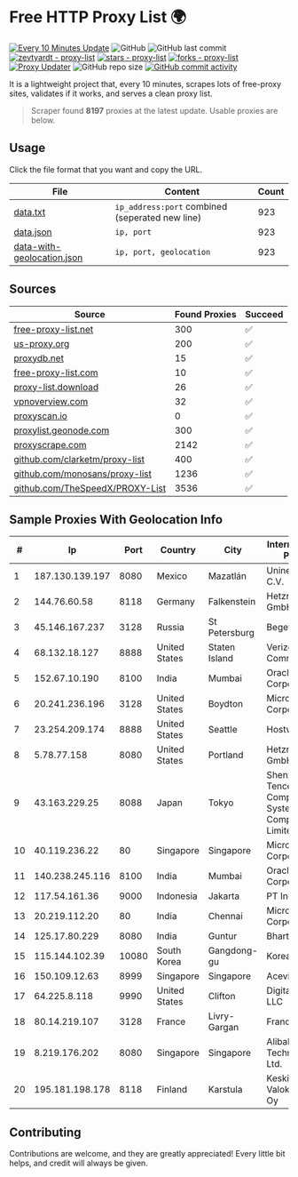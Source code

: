 
# Free HTTP Proxy List 🌍

[![Every 10 Minutes Update](https://github.com/mertguvencli/http-proxy-list/actions/workflows/main.yml/badge.svg?branch=main)](https://github.com/mertguvencli/http-proxy-list/actions/workflows/main.yml)
![GitHub](https://img.shields.io/github/license/mertguvencli/http-proxy-list)
![GitHub last commit](https://img.shields.io/github/last-commit/mertguvencli/http-proxy-list)
[![zevtyardt - proxy-list](https://img.shields.io/static/v1?label=zevtyardt&message=proxy-list&color=blue&logo=github)](https://github.com/zevtyardt/proxy-list "Go to GitHub repo")
[![stars - proxy-list](https://img.shields.io/github/stars/zevtyardt/proxy-list?style=social)](https://github.com/zevtyardt/proxy-list)
[![forks - proxy-list](https://img.shields.io/github/forks/zevtyardt/proxy-list?style=social)](https://github.com/zevtyardt/proxy-list)
[![Proxy Updater](https://github.com/zevtyardt/proxy-list/workflows/Proxy%20Updater/badge.svg)](https://github.com/zevtyardt/proxy-list/actions?query=workflow:"Proxy+Updater")
![GitHub repo size](https://img.shields.io/github/repo-size/zevtyardt/proxy-list)
[![GitHub commit activity](https://img.shields.io/github/commit-activity/m/zevtyardt/proxy-list?logo=commits)](https://github.com/zevtyardt/proxy-list/commits/main)

It is a lightweight project that, every 10 minutes, scrapes lots of free-proxy sites, validates if it works, and serves a clean proxy list.

> Scraper found **8197** proxies at the latest update. Usable proxies are below.

## Usage

Click the file format that you want and copy the URL.

|File|Content|Count|
|----|-------|-----|
|[data.txt](https://raw.githubusercontent.com/mertguvencli/http-proxy-list/main/proxy-list/data.txt)|`ip_address:port` combined (seperated new line)|923|
|[data.json](https://raw.githubusercontent.com/mertguvencli/http-proxy-list/main/proxy-list/data.json)|`ip, port`|923|
|[data-with-geolocation.json](https://raw.githubusercontent.com/mertguvencli/http-proxy-list/main/proxy-list/data-with-geolocation.json)|`ip, port, geolocation`|923|

## Sources

|Source|Found Proxies|Succeed|
|------|-------------|-------|
|[free-proxy-list.net](https://free-proxy-list.net)|300|✅|
|[us-proxy.org](https://www.us-proxy.org)|200|✅|
|[proxydb.net](http://proxydb.net)|15|✅|
|[free-proxy-list.com](https://free-proxy-list.com/?page=&port=&type%5B%5D=http&type%5B%5D=https&up_time=0&search=Search)|10|✅|
|[proxy-list.download](https://www.proxy-list.download/HTTP)|26|✅|
|[vpnoverview.com](https://vpnoverview.com/privacy/anonymous-browsing/free-proxy-servers)|32|✅|
|[proxyscan.io](https://www.proxyscan.io)|0|✅|
|[proxylist.geonode.com](https://proxylist.geonode.com/api/proxy-list?limit=300&page=1&sort_by=lastChecked&sort_type=desc&protocols=http,https)|300|✅|
|[proxyscrape.com](https://api.proxyscrape.com/v2/?request=displayproxies&protocol=http&timeout=10000&country=all&ssl=all&anonymity=all)|2142|✅|
|[github.com/clarketm/proxy-list](https://raw.githubusercontent.com/clarketm/proxy-list/master/proxy-list-raw.txt)|400|✅|
|[github.com/monosans/proxy-list](https://raw.githubusercontent.com/monosans/proxy-list/main/proxies/http.txt)|1236|✅|
|[github.com/TheSpeedX/PROXY-List](https://raw.githubusercontent.com/TheSpeedX/PROXY-List/master/http.txt)|3536|✅|


## Sample Proxies With Geolocation Info

|#|Ip|Port|Country|City|Internet Service Provider|
|-|--|----|-------|----|-------------------------|
|1|187.130.139.197|8080|Mexico|Mazatlán|Uninet S.A. de C.V.|
|2|144.76.60.58|8118|Germany|Falkenstein|Hetzner Online GmbH|
|3|45.146.167.237|3128|Russia|St Petersburg|Beget LLC|
|4|68.132.18.127|8888|United States|Staten Island|Verizon Communications|
|5|152.67.10.190|8100|India|Mumbai|Oracle Corporation|
|6|20.241.236.196|3128|United States|Boydton|Microsoft Corporation|
|7|23.254.209.174|8888|United States|Seattle|Hostwinds LLC.|
|8|5.78.77.158|8080|United States|Portland|Hetzner Online GmbH|
|9|43.163.229.25|8088|Japan|Tokyo|Shenzhen Tencent Computer Systems Company Limited|
|10|40.119.236.22|80|Singapore|Singapore|Microsoft Corporation|
|11|140.238.245.116|8100|India|Mumbai|Oracle Corporation|
|12|117.54.161.36|9000|Indonesia|Jakarta|PT IndoInternet|
|13|20.219.112.20|80|India|Chennai|Microsoft Corporation|
|14|125.17.80.229|8080|India|Guntur|Bharti Airtel|
|15|115.144.102.39|10080|South Korea|Gangdong-gu|Korea Telecom|
|16|150.109.12.63|8999|Singapore|Singapore|Aceville Pte.ltd|
|17|64.225.8.118|9990|United States|Clifton|DigitalOcean, LLC|
|18|80.14.219.107|3128|France|Livry-Gargan|France Telecom|
|19|8.219.176.202|8080|Singapore|Singapore|Alibaba (US) Technology Co., Ltd.|
|20|195.181.198.178|8118|Finland|Karstula|Keski-Suomen Valokuituverkot Oy|



## Contributing

Contributions are welcome, and they are greatly appreciated! Every
little bit helps, and credit will always be given.

